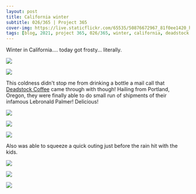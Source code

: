 ```yaml
---
layout: post
title: California winter
subtitle: 026/365 | Project 365
cover-img: https://live.staticflickr.com/65535/50876672967_81f0ee1420_h.jpg
tags: [blog, 2021, project 365, 026/365, winter, california, deadstock coffee, kids]
---
```

Winter in California.... today got frosty... literally.
<p class="post-img-wrap">
  <img src="https://live.staticflickr.com/65535/50877854653_378850f886_h.jpg">
</p>
<p class="post-img-wrap">
  <img src="https://live.staticflickr.com/65535/50878663132_287769d9ee_h.jpg">
</p>
This coldness didn't stop me from drinking a bottle a mail call that <a href="http://www.deadstockcoffee.com/" target=_new>Deadstock Coffee</a> came through with though! Hailing from Portland, Oregon, they were finally able to do small run of shipments of their infamous Lebronald Palmer! Delicious!
<p class="post-img-wrap">
  <img src="https://live.staticflickr.com/65535/50878560191_2bb3c29b45_h.jpg">
</p>
<p class="post-img-wrap">
  <img src="https://live.staticflickr.com/65535/50876566766_3db35ca420_h.jpg">
</p>
<p class="post-img-wrap">
  <img src="https://live.staticflickr.com/65535/50875852138_9aac534487_h.jpg">
</p>
Also was able to squeeze a quick outing just before the rain hit with the kids.
<p class="post-img-wrap">
  <img src="https://live.staticflickr.com/65535/50879612697_fdc7be3cc1_h.jpg">
</p>
<p class="post-img-wrap">
  <img src="https://live.staticflickr.com/65535/50879614877_1f0716fc59_h.jpg">
</p>
<p class="post-img-wrap">
  <img src="https://live.staticflickr.com/65535/50879515706_a1532b4bcb_h.jpg">
</p>
